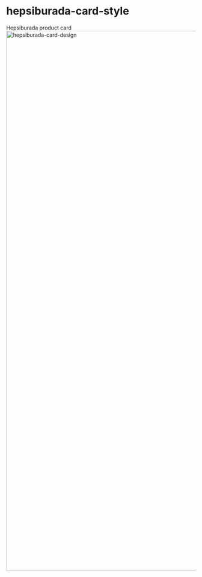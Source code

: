 # hepsiburada-card-style
Hepsiburada product card
<img width="1436" alt="hepsiburada-card-design" src="https://user-images.githubusercontent.com/47575736/115075710-2dae1100-9f04-11eb-8539-0db665fd85e4.png">
